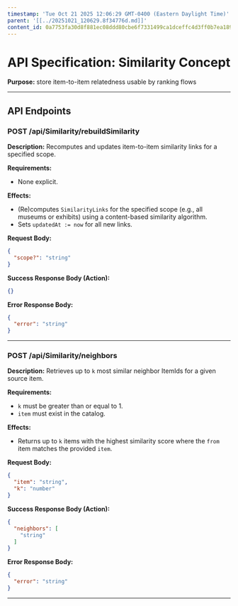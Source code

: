 ```yaml
---
timestamp: 'Tue Oct 21 2025 12:06:29 GMT-0400 (Eastern Daylight Time)'
parent: '[[../20251021_120629.8f34776d.md]]'
content_id: 0a7753fa30d8f881ec08ddd80cbe6f7331499ca1dceffc4d3ff0b7ea18970479
---
```


# API Specification: Similarity Concept

**Purpose:** store item-to-item relatedness usable by ranking flows

***

## API Endpoints

### POST /api/Similarity/rebuildSimilarity

**Description:** Recomputes and updates item-to-item similarity links for a specified scope.

**Requirements:**

* None explicit.

**Effects:**

* (Re)computes `SimilarityLinks` for the specified scope (e.g., all museums or exhibits) using a content-based similarity algorithm.
* Sets `updatedAt := now` for all new links.

**Request Body:**

```json
{
  "scope?": "string"
}
```

**Success Response Body (Action):**

```json
{}
```

**Error Response Body:**

```json
{
  "error": "string"
}
```

***

### POST /api/Similarity/neighbors

**Description:** Retrieves up to `k` most similar neighbor ItemIds for a given source item.

**Requirements:**

* `k` must be greater than or equal to 1.
* `item` must exist in the catalog.

**Effects:**

* Returns up to `k` items with the highest similarity score where the `from` item matches the provided `item`.

**Request Body:**

```json
{
  "item": "string",
  "k": "number"
}
```

**Success Response Body (Action):**

```json
{
  "neighbors": [
    "string"
  ]
}
```

**Error Response Body:**

```json
{
  "error": "string"
}
```

***
